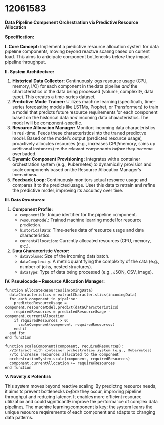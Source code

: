 # 12061583

**Data Pipeline Component Orchestration via Predictive Resource Allocation**

**Specification:**

**I. Core Concept:** Implement a predictive resource allocation system for data pipeline components, moving beyond reactive scaling based on current load. This aims to anticipate component bottlenecks *before* they impact pipeline throughput.

**II. System Architecture:**

1.  **Historical Data Collector:** Continuously logs resource usage (CPU, memory, I/O) for each component in the data pipeline *and* the characteristics of the data being processed (volume, complexity, data type). This creates a time-series dataset.
2.  **Predictive Model Trainer:**  Utilizes machine learning (specifically, time-series forecasting models like LSTMs, Prophet, or Transformers) to train a model that predicts future resource requirements for each component based on the historical data *and* incoming data characteristics.  The model will be component-specific.
3.  **Resource Allocation Manager:**  Monitors incoming data characteristics in real-time.  Feeds these characteristics into the trained predictive model. Based on the model's output (predicted resource usage), proactively allocates resources (e.g., increases CPU/memory, spins up additional instances) to the relevant components *before* they become overloaded.
4.  **Dynamic Component Provisioning:** Integrates with a container orchestration system (e.g., Kubernetes) to dynamically provision and scale components based on the Resource Allocation Manager’s instructions.
5.  **Feedback Loop:**  Continuously monitors actual resource usage and compares it to the predicted usage. Uses this data to retrain and refine the predictive model, improving its accuracy over time.

**III. Data Structures:**

1.  **Component Profile:**
    *   `componentID`: Unique identifier for the pipeline component.
    *   `resourceModel`: Trained machine learning model for resource prediction.
    *   `historicalData`: Time-series data of resource usage and data characteristics.
    *   `currentAllocation`: Currently allocated resources (CPU, memory, etc.).
2.  **Data Characteristic Vector:**
    *   `dataVolume`: Size of the incoming data batch.
    *   `dataComplexity`:  A metric quantifying the complexity of the data (e.g., number of joins, nested structures).
    *   `dataType`: Type of data being processed (e.g., JSON, CSV, image).

**IV. Pseudocode – Resource Allocation Manager:**

```pseudocode
function allocateResources(incomingData):
  dataCharacteristics = extractCharacteristics(incomingData)
  for each component in pipeline:
    predictedResourceUsage = component.resourceModel.predict(dataCharacteristics)
    requiredResources = predictedResourceUsage - component.currentAllocation
    if requiredResources > 0:
      scaleComponent(component, requiredResources)
    end if
  end for
end function

function scaleComponent(component, requiredResources):
  //Interact with container orchestration system (e.g., Kubernetes)
  //to increase resources allocated to the component
  orchestrationSystem.scale(component, requiredResources)
  component.currentAllocation += requiredResources
end function
```

**V.  Novelty & Potential:**

This system moves beyond reactive scaling. By predicting resource needs, it aims to prevent bottlenecks *before* they occur, improving pipeline throughput and reducing latency. It enables more efficient resource utilization and could significantly improve the performance of complex data pipelines. The machine learning component is key; the system learns the unique resource requirements of each component and adapts to changing data patterns.